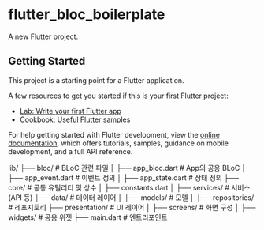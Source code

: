 # flutter_bloc_boilerplate

A new Flutter project.

## Getting Started

This project is a starting point for a Flutter application.

A few resources to get you started if this is your first Flutter project:

- [Lab: Write your first Flutter app](https://docs.flutter.dev/get-started/codelab)
- [Cookbook: Useful Flutter samples](https://docs.flutter.dev/cookbook)

For help getting started with Flutter development, view the
[online documentation](https://docs.flutter.dev/), which offers tutorials,
samples, guidance on mobile development, and a full API reference.

lib/
├── bloc/ # BLoC 관련 파일
│ ├── app_bloc.dart # App의 공용 BLoC
│ ├── app_event.dart # 이벤트 정의
│ ├── app_state.dart # 상태 정의
├── core/ # 공통 유틸리티 및 상수
│ ├── constants.dart
│ ├── services/ # 서비스 (API 등)
├── data/ # 데이터 레이어
│ ├── models/ # 모델
│ ├── repositories/ # 레포지토리
├── presentation/ # UI 레이어
│ ├── screens/ # 화면 구성
│ ├── widgets/ # 공용 위젯
├── main.dart # 엔트리포인트
